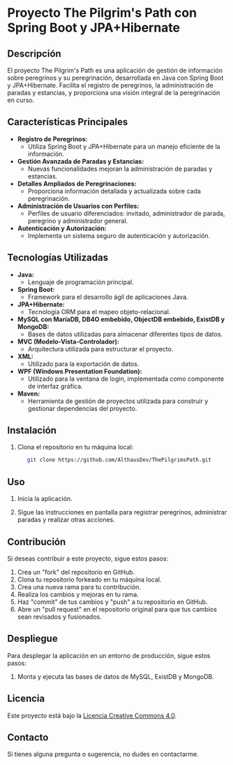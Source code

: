 # Proyecto The Pilgrim's Path con Spring Boot y JPA+Hibernate

## Descripción

El proyecto The Pilgrim's Path es una aplicación de gestión de información sobre peregrinos y su peregrinación, desarrollada en Java con Spring Boot y JPA+Hibernate. Facilita el registro de peregrinos, la administración de paradas y estancias, y proporciona una visión integral de la peregrinación en curso.

## Características Principales

- **Registro de Peregrinos:**
    - Utiliza Spring Boot y JPA+Hibernate para un manejo eficiente de la información.
- **Gestión Avanzada de Paradas y Estancias:**
    - Nuevas funcionalidades mejoran la administración de paradas y estancias.
- **Detalles Ampliados de Peregrinaciones:**
    - Proporciona información detallada y actualizada sobre cada peregrinación.
- **Administración de Usuarios con Perfiles:**
    - Perfiles de usuario diferenciados: invitado, administrador de parada, peregrino y administrador general.
- **Autenticación y Autorización:**
    - Implementa un sistema seguro de autenticación y autorización.

## Tecnologías Utilizadas

- **Java:**
    - Lenguaje de programación principal.
- **Spring Boot:**
    - Framework para el desarrollo ágil de aplicaciones Java.
- **JPA+Hibernate:**
    - Tecnología ORM para el mapeo objeto-relacional.
- **MySQL con MaríaDB, DB4O embebido, ObjectDB embebido, ExistDB y MongoDB:**
    - Bases de datos utilizadas para almacenar diferentes tipos de datos.
- **MVC (Modelo-Vista-Controlador):**
    - Arquitectura utilizada para estructurar el proyecto.
- **XML:**
    - Utilizado para la exportación de datos.
- **WPF (Windows Presentation Foundation):**
    - Utilizado para la ventana de login, implementada como componente de interfaz gráfica.
- **Maven:**
    - Herramienta de gestión de proyectos utilizada para construir y gestionar dependencias del proyecto.

## Instalación

1. Clona el repositorio en tu máquina local:

   ```bash
      git clone https://github.com/AlthausDev/ThePilgrimsPath.git
   ```


## Uso

1. Inicia la aplicación.

2. Sigue las instrucciones en pantalla para registrar peregrinos, administrar paradas y realizar otras acciones.

## Contribución

Si deseas contribuir a este proyecto, sigue estos pasos:

1. Crea un "fork" del repositorio en GitHub.
2. Clona tu repositorio forkeado en tu máquina local.
3. Crea una nueva rama para tu contribución.
4. Realiza los cambios y mejoras en tu rama.
5. Haz "commit" de tus cambios y "push" a tu repositorio en GitHub.
6. Abre un "pull request" en el repositorio original para que tus cambios sean revisados y fusionados.

## Despliegue

Para desplegar la aplicación en un entorno de producción, sigue estos pasos:

1. Monta y ejecuta las bases de datos de MySQL, ExistDB y MongoDB.

## Licencia

Este proyecto está bajo la [Licencia Creative Commons 4.0](LICENSE-CC-BY-NC-4.0.md).


## Contacto

Si tienes alguna pregunta o sugerencia, no dudes en contactarme.

